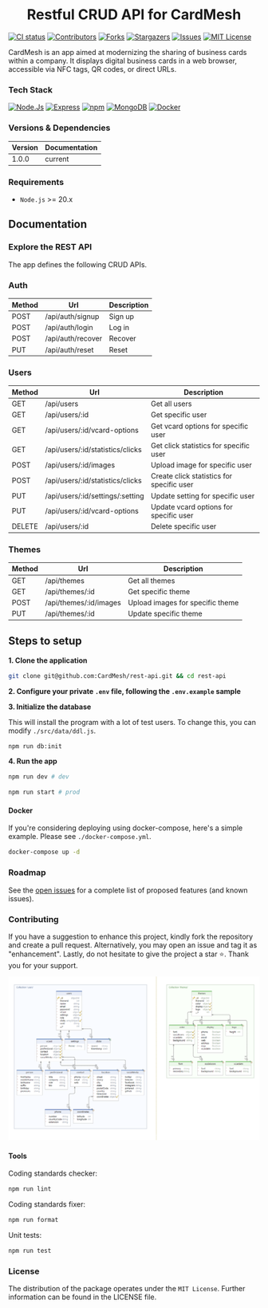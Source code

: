 <h1 align="center">Restful CRUD API for CardMesh</h1>

[![CI status](https://github.com/CardMesh/rest-api/actions/workflows/ci.yml/badge.svg?branch=main)](https://github.com/CardMesh/rest-api/actions/workflows/ci.yml)
[![Contributors](https://img.shields.io/github/contributors/CardMesh/rest-api.svg)](https://github.com/CardMesh/rest-api/graphs/contributors)
[![Forks](https://img.shields.io/github/forks/CardMesh/rest-api.svg)](https://github.com/CardMesh/rest-api/network/members)
[![Stargazers](https://img.shields.io/github/stars/CardMesh/rest-api.svg)](https://github.com/CardMesh/rest-api/stargazers)
[![Issues](https://img.shields.io/github/issues/CardMesh/rest-api.svg)](https://github.com/CardMesh/rest-api/issues)
[![MIT License](https://img.shields.io/github/license/CardMesh/rest-api.svg)](https://github.com/CardMesh/rest-api/blob/main/LICENSE)

CardMesh is an app aimed at modernizing the sharing of business cards within a company. It displays digital business
cards in a web browser, accessible via NFC tags, QR codes, or direct URLs.

### Tech Stack

[![Node.Js](https://img.shields.io/badge/Node.js-339933.svg?style=flat&logo=nodedotjs&logoColor=white)](#)
[![Express](https://img.shields.io/badge/Express-000?logo=express&logoColor=fff&style=flat)](#)
[![npm](https://img.shields.io/badge/npm-CB3837?logo=npm&logoColor=fff&style=flat)](#)
[![MongoDB](https://img.shields.io/badge/MongoDB-47A248?logo=mongodb&logoColor=fff&style=flat)](#)
[![Docker](https://img.shields.io/badge/docker-%230db7ed.svg?style=flat&logo=docker&logoColor=white)](#)

### Versions & Dependencies

| Version | Documentation |
|---------|---------------|
| 1.0.0   | current       |

### Requirements

- `Node.js` >= 20.x

## Documentation

### Explore the REST API

The app defines the following CRUD APIs.

### Auth

| Method | Url               | Description | 
|--------|-------------------|-------------|
| POST   | /api/auth/signup  | Sign up     |
| POST   | /api/auth/login   | Log in      |
| POST   | /api/auth/recover | Recover     |
| PUT    | /api/auth/reset   | Reset       |

### Users

| Method | Url                              | Description                               |
|--------|----------------------------------|-------------------------------------------|
| GET    | /api/users                       | Get all users                             |
| GET    | /api/users/:id                   | Get specific user                         |
| GET    | /api/users/:id/vcard-options     | Get vcard options for specific user       |
| GET    | /api/users/:id/statistics/clicks | Get click statistics for specific user    |
| POST   | /api/users/:id/images            | Upload image for specific user            |
| POST   | /api/users/:id/statistics/clicks | Create click statistics for specific user | 
| PUT    | /api/users/:id/settings/:setting | Update setting for specific user          |
| PUT    | /api/users/:id/vcard-options     | Update vcard options for specific user    |
| DELETE | /api/users/:id                   | Delete specific user                      |

### Themes

| Method | Url                    | Description                      | 
|--------|------------------------|----------------------------------|
| GET    | /api/themes            | Get all themes                   |
| GET    | /api/themes/:id        | Get specific theme               |
| POST   | /api/themes/:id/images | Upload images for specific theme |
| PUT    | /api/themes/:id        | Update specific theme            |

## Steps to setup

**1. Clone the application**

```bash
git clone git@github.com:CardMesh/rest-api.git && cd rest-api
```

**2. Configure your private `.env` file, following the `.env.example` sample**

**3. Initialize the database**

This will install the program with a lot of test users. To change this, you can modify `./src/data/ddl.js`.

```bash
npm run db:init
```

**4. Run the app**

```bash
npm run dev # dev
```

```bash
npm run start # prod
```

#### Docker

If you're considering deploying using docker-compose, here's a simple example. Please see `./docker-compose.yml`.

```bash
docker-compose up -d
```

### Roadmap

See the [open issues](https://github.com/CardMesh/rest-api/issues) for a complete list of proposed
features (and known issues).

### Contributing

If you have a suggestion to enhance this project, kindly fork the repository and create a pull request. Alternatively,
you may open an issue and tag it as "enhancement". Lastly, do not hesitate to give the project a star ⭐. Thank you for
your support.

![db.png](docs%2Fimg%2Fdb.png)

#### Tools

Coding standards checker:

```bash
npm run lint
```

Coding standards fixer:

```bash
npm run format
```

Unit tests:

```bash
npm run test
```

### License

The distribution of the package operates under the `MIT License`. Further information can be found in the LICENSE file.
